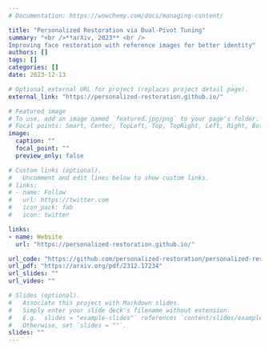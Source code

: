 ```yaml
---
# Documentation: https://wowchemy.com/docs/managing-content/

title: "Personalized Restoration via Dual-Pivot Tuning"
summary: "<br />**arXiv, 2023** <br />
Improving face restoration with reference images for better identity"
authors: []
tags: []
categories: []
date: 2023-12-13

# Optional external URL for project (replaces project detail page).
external_link: "https://personalized-restoration.github.io/"

# Featured image
# To use, add an image named `featured.jpg/png` to your page's folder.
# Focal points: Smart, Center, TopLeft, Top, TopRight, Left, Right, BottomLeft, Bottom, BottomRight.
image:
  caption: ""
  focal_point: ""
  preview_only: false

# Custom links (optional).
#   Uncomment and edit lines below to show custom links.
# links:
# - name: Follow
#   url: https://twitter.com
#   icon_pack: fab
#   icon: twitter

links:
- name: Website
  url: "https://personalized-restoration.github.io/"

url_code: "https://github.com/personalized-restoration/personalized-restoration"
url_pdf: "https://arxiv.org/pdf/2312.17234"
url_slides: ""
url_video: ""

# Slides (optional).
#   Associate this project with Markdown slides.
#   Simply enter your slide deck's filename without extension.
#   E.g. `slides = "example-slides"` references `content/slides/example-slides.md`.
#   Otherwise, set `slides = ""`.
slides: ""
---
```

